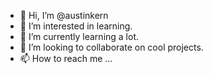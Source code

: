 - 👋 Hi, I’m @austinkern
- 👀 I’m interested in learning.
- 🌱 I’m currently learning a lot.
- 💞️ I’m looking to collaborate on cool projects.
- 📫 How to reach me ...

<!---
austinkern/austinkern is a ✨ special ✨ repository because its `README.md` (this file) appears on your GitHub profile.
You can click the Preview link to take a look at your changes.
--->
